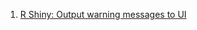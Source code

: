  1. [R Shiny: Output warning messages to UI](https://stackoverflow.com/questions/44722408/r-shiny-output-warning-messages-to-ui)
